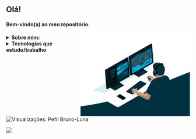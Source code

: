 ## Olá! 
#### Bem-vindo(a) ao meu repositório.

 <img src= "https://github.com/HenriqueCCdA/HenriqueCCdA/blob/main/code.gif" min-width="300px" max-width="400px" width="300px" align="right" alt="Computador"> 
<p align="left">
 
 <details> 
   <summary> <b>Sobre mim:</b> </summary><br>
<span> Natural de São Paulo, graduado em Pedagogia e cursando Análise e desenvolvimento de Sistemas. Atualmente atuo como desenvolvedor júnior voltado ao front end.<br>
Recentemente concluí o bootcamp da Generation Brasil em Desenvolvimento web, Full Stack Java júnior e o curso de Programador Web pela ETEC-SP. 
Sou uma pessoa ávida por novos conhecimentos e aprendizagem. Sou fascinado pela área do desenvolvimento web em suas melhores tecnologias e o que me motiva diariamente é a imensidão de desafios e soluções que encontro na área.
  </span> 
  </details> 

 <details> 
   <summary> <b>Tecnologias que estudo/trabalho</b> </summary><br>
 
| <img src="https://img.shields.io/badge/HTML5-orange?style=for-the-badge&logo=html5&logoColor=white"> | <img src="https://img.shields.io/badge/CSS3-blue?style=for-the-badge&logo=css3&logoColor=white"> | <img src="https://img.shields.io/badge/JavaScript-323330?style=for-the-badge&logo=javascript&logoColor=F7DF1E"> |
| :----------------------------------------------------------: | :----------------------------------------------------------: | :----------------------------------------------------------: |
| <img src="https://img.shields.io/badge/Angular-DD0031?style=for-the-badge&logo=angular&logoColor=white"> | <img src="https://img.shields.io/badge/Java-purple?style=for-the-badge&logo=java&logoColor=white"> | <img src="https://img.shields.io/badge/MySQL-00000F?style=for-the-badge&logo=mysql&logoColor=white"> |
|  <img src="https://img.shields.io/badge/Git-008000?style=for-the-badge&logo=git&logoColor=white"> | <img src="https://img.shields.io/badge/Spring_Boot-F2F4F9?style=for-the-badge&logo=spring-boot">| <img src="https://img.shields.io/badge/Bootstrap-563D7C?style=for-the-badge&logo=bootstrap&logoColor=whit"> | 
 </details> 


<br>
 <img src="https://komarev.com/ghpvc/?username=Bruno-Luna&color=blue" alt="Visualizações: Pefil Bruno-Luna" /> 
<p align="left">
 
  <a href="https://www.linkedin.com/in/lunabr/" alt="Linkedin">
    <img src="https://img.shields.io/badge/-Linkedin-1C1C1C?style=for-the-badge&logo=Linkedin&logoColor=00FFFF&link=https://www.linkedin.com/in/bruno-luna-11590720a/"/>
 </a>
</p>


